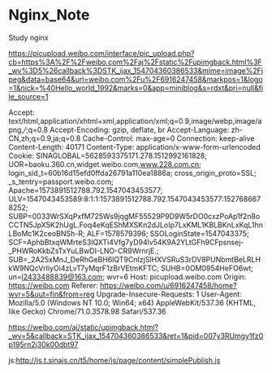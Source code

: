 # Nginx_Note
Study nginx


https://picupload.weibo.com/interface/pic_upload.php?cb=https%3A%2F%2Fweibo.com%2Faj%2Fstatic%2Fupimgback.html%3F_wv%3D5%26callback%3DSTK_ijax_154704360386533&mime=image%2Fjpeg&data=base64&url=weibo.com%2Fu%2F6916247458&markpos=1&logo=1&nick=%40Hello_world_1992&marks=0&app=miniblog&s=rdxt&pri=null&file_source=1

Accept: text/html,application/xhtml+xml,application/xml;q=0.9,image/webp,image/apng,*/*;q=0.8
Accept-Encoding: gzip, deflate, br
Accept-Language: zh-CN,zh;q=0.9,ja;q=0.8
Cache-Control: max-age=0
Connection: keep-alive
Content-Length: 40171
Content-Type: application/x-www-form-urlencoded
Cookie: SINAGLOBAL=5628593375171.278.1512992161828; UOR=baoku.360.cn,widget.weibo.com,www.228.com.cn; login_sid_t=60b16d15efd0ffda26791a110ea1886a; cross_origin_proto=SSL; _s_tentry=passport.weibo.com; Apache=1573891512788.792.1547043453577; ULV=1547043453589:8:1:1:1573891512788.792.1547043453577:1527686678252; SUBP=0033WrSXqPxfM725Ws9jqgMF55529P9D9W5rDO0cxzPoAp1f2n8oCCTN5JpX5K2hUgL.Foq4eKqEShMXSKn2dJLoIp7LxKML1KBLBKnLxKqL1hnLBoMc1K2ceoBNSh-R; ALF=1578579396; SSOLoginState=1547043375; SCF=AphbBtxqWMrteS3lQXTi4Vfg7yD94lv54K9A2YLtGFh9CFpsnsej-_PHWRoKkbZsTxYuLBwDI-LNO-CR9WrnrjE.; SUB=_2A25xMnJ_DeRhGeBH6lQT9CnIzjSIHXVSRuS3rDV8PUNbmtBeLRLHkW9NQcVrIiyOi4zLvT7yMqrF1zBrVEtmKFTC; SUHB=0OM0954HeFO6wt; un=l2433488839@163.com; wvr=6
Host: picupload.weibo.com
Origin: https://weibo.com
Referer: https://weibo.com/u/6916247458/home?wvr=5&uut=fin&from=reg
Upgrade-Insecure-Requests: 1
User-Agent: Mozilla/5.0 (Windows NT 10.0; Win64; x64) AppleWebKit/537.36 (KHTML, like Gecko) Chrome/71.0.3578.98 Safari/537.36



https://weibo.com/aj/static/upimgback.html?_wv=5&callback=STK_ijax_154704360386533&ret=1&pid=007y3RUmgy1fz0p195rn2j30k00dbt97

js:http://js.t.sinajs.cn/t5/home/js/page/content/simplePublish.js
